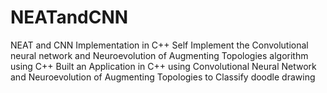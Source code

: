 # NEATandCNN
NEAT and CNN Implementation in C++
Self Implement the Convolutional neural network and Neuroevolution of Augmenting Topologies algorithm using C++ 
Built an Application in C++ using Convolutional Neural Network and Neuroevolution of Augmenting Topologies to Classify doodle drawing


